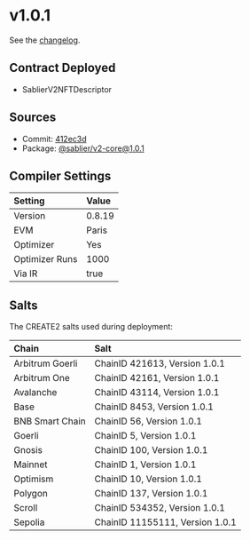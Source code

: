# v1.0.1

See the [changelog](https://github.com/sablier-labs/v2-core/blob/main/CHANGELOG.md).

## Contract Deployed

- SablierV2NFTDescriptor

## Sources

- Commit: [412ec3d](https://github.com/sablier-labs/v2-core/commit/412ec3d3998a766507de96afdb26c797d2ae491d)
- Package: [@sablier/v2-core@1.0.1](https://npmjs.com/package/@sablier/v2-core/v/1.0.1)

## Compiler Settings

| Setting        | Value  |
| :------------- | :----- |
| Version        | 0.8.19 |
| EVM            | Paris  |
| Optimizer      | Yes    |
| Optimizer Runs | 1000   |
| Via IR         | true   |

## Salts

The CREATE2 salts used during deployment:

| Chain           | Salt                            |
| :-------------- | :------------------------------ |
| Arbitrum Goerli | ChainID 421613, Version 1.0.1   |
| Arbitrum One    | ChainID 42161, Version 1.0.1    |
| Avalanche       | ChainID 43114, Version 1.0.1    |
| Base            | ChainID 8453, Version 1.0.1     |
| BNB Smart Chain | ChainID 56, Version 1.0.1       |
| Goerli          | ChainID 5, Version 1.0.1        |
| Gnosis          | ChainID 100, Version 1.0.1      |
| Mainnet         | ChainID 1, Version 1.0.1        |
| Optimism        | ChainID 10, Version 1.0.1       |
| Polygon         | ChainID 137, Version 1.0.1      |
| Scroll          | ChainID 534352, Version 1.0.1   |
| Sepolia         | ChainID 11155111, Version 1.0.1 |
